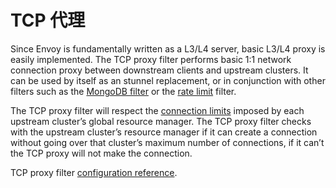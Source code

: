 # TCP 代理

Since Envoy is fundamentally written as a L3/L4 server, basic L3/L4 proxy is easily implemented. The TCP proxy filter performs basic 1:1 network connection proxy between downstream clients and upstream clusters. It can be used by itself as an stunnel replacement, or in conjunction with other filters such as the [MongoDB filter](mongo.md#arch-overview-mongo) or the [rate limit](../../configuration/network_filters/rate_limit_filter.md#config-network-filters-rate-limit) filter.

The TCP proxy filter will respect the [connection limits](../../api-v1/cluster_manager/cluster_circuit_breakers.md#config-cluster-manager-cluster-circuit-breakers-max-connections) imposed by each upstream cluster’s global resource manager. The TCP proxy filter checks with the upstream cluster’s resource manager if it can create a connection without going over that cluster’s maximum number of connections, if it can’t the TCP proxy will not make the connection.

TCP proxy filter [configuration reference](../../configuration/network_filters/tcp_proxy_filter.md#config-network-filters-tcp-proxy).